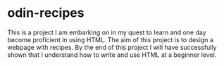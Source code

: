 # odin-recipes

This is a project I am embarking on in my quest to learn and one day become proficient in using HTML.
The aim of this project is to design a webpage with recipes.
By the end of this project I will have successfully shown that I understand how to write and use HTML at a beginner level.
